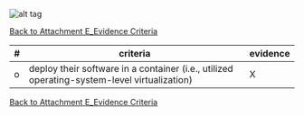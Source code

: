 ![alt tag](https://github.com/AccentureFed/process-documentation/raw/master/agile-process-photos/response-images/proposal-header.png)

[Back to Attachment E_Evidence Criteria](https://github.com/AccentureFed/18FRFQ-Response/blob/master/process-documentation/evidence/README.md)


|#|criteria|evidence|
|-------|---------------|------------------|
|o|deploy their software in a container (i.e., utilized operating-system-level virtualization) |X |

[Back to Attachment E_Evidence Criteria](https://github.com/AccentureFed/18FRFQ-Response/blob/master/process-documentation/evidence/README.md)


